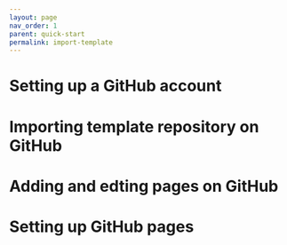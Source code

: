 ```yaml
---
layout: page
nav_order: 1
parent: quick-start
permalink: import-template
---
```


# Setting up a GitHub account

# Importing template repository on GitHub

# Adding and edting pages on GitHub

# Setting up GitHub pages
